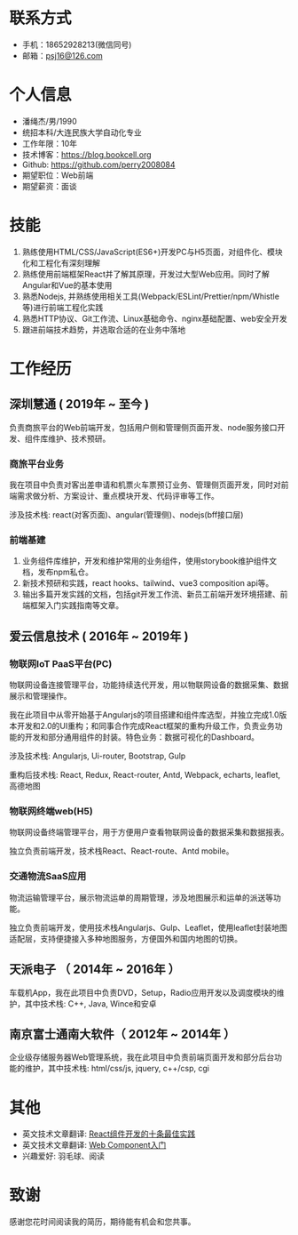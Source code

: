 
# 联系方式

- 手机：18652928213(微信同号)
- 邮箱：psj16@126.com

# 个人信息

 - 潘绳杰/男/1990
 - 统招本科/大连民族大学自动化专业
 - 工作年限：10年
 - 技术博客：https://blog.bookcell.org
 - Github: https://github.com/perry2008084
 - 期望职位：Web前端
 - 期望薪资：面谈

# 技能

1. 熟练使用HTML/CSS/JavaScript(ES6+)开发PC与H5页面，对组件化、模块化和工程化有深刻理解
2. 熟练使用前端框架React并了解其原理，开发过大型Web应用。同时了解Angular和Vue的基本使用
3. 熟悉Nodejs, 并熟练使用相关工具(Webpack/ESLint/Prettier/npm/Whistle等)进行前端工程化实践
4. 熟悉HTTP协议、Git工作流、Linux基础命令、nginx基础配置、web安全开发
5. 跟进前端技术趋势，并选取合适的在业务中落地

# 工作经历

## 深圳慧通 ( 2019年 ~ 至今 )

负责商旅平台的Web前端开发，包括用户侧和管理侧页面开发、node服务接口开发、组件库维护、技术预研。

### 商旅平台业务

我在项目中负责对客出差申请和机票火车票预订业务、管理侧页面开发，同时对前端需求做分析、方案设计、重点模块开发、代码评审等工作。

涉及技术栈: react(对客页面)、angular(管理侧)、nodejs(bff接口层)

### 前端基建

1. 业务组件库维护，开发和维护常用的业务组件，使用storybook维护组件文档，发布npm私仓。
2. 新技术预研和实践，react hooks、tailwind、vue3 composition api等。
3. 输出多篇开发实践的文档，包括git开发工作流、新员工前端开发环境搭建、前端框架入门实践指南等文章。

## 爱云信息技术 ( 2016年 ~ 2019年 )

### 物联网IoT PaaS平台(PC)

物联网设备连接管理平台，功能持续迭代开发，用以物联网设备的数据采集、数据展示和管理操作。

我在此项目中从零开始基于Angularjs的项目搭建和组件库选型，并独立完成1.0版本开发和2.0的UI重构；和同事合作完成React框架的重构升级工作，负责业务功能的开发和部分通用组件的封装。特色业务：数据可视化的Dashboard。

涉及技术栈: Angularjs, Ui-router, Bootstrap, Gulp

重构后技术栈: React, Redux, React-router, Antd, Webpack, echarts, leaflet, 高德地图

### 物联网终端web(H5)

物联网设备终端管理平台，用于方便用户查看物联网设备的数据采集和数据报表。

独立负责前端开发，技术栈React、React-route、Antd mobile。

### 交通物流SaaS应用

物流运输管理平台，展示物流运单的周期管理，涉及地图展示和运单的派送等功能。

独立负责前端开发，使用技术栈Angularjs、Gulp、Leaflet，使用leaflet封装地图适配层，支持便捷接入多种地图服务，方便国外和国内地图的切换。

## 天派电子 （ 2014年 ~ 2016年 ）

车载机App，我在此项目中负责DVD，Setup，Radio应用开发以及调度模块的维护，其中技术栈: C++, Java, Wince和安卓

## 南京富士通南大软件（ 2012年 ~ 2014年 ）

企业级存储服务器Web管理系统，我在此项目中负责前端页面开发和部分后台功能的维护，其中技术栈: html/css/js, jquery, c++/csp, cgi

# 其他
* 英文技术文章翻译: [React组件开发的十条最佳实践](https://blog.bookcell.org/2020/03/22/the-10-react-component-best-practice/)
* 英文技术文章翻译: [Web Component入门](https://blog.bookcell.org/2019/06/16/web-component-in-a-nutshell/)
* 兴趣爱好: 羽毛球、阅读

# 致谢
感谢您花时间阅读我的简历，期待能有机会和您共事。
